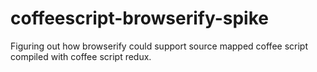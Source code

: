 coffeescript-browserify-spike
=============================

Figuring out how browserify could support source mapped coffee script compiled with coffee script redux.